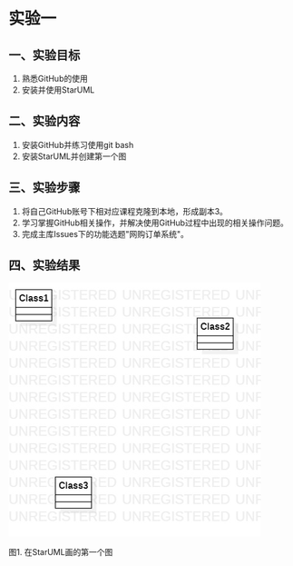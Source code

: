 # 实验一

## 一、实验目标

1. 熟悉GitHub的使用
2. 安装并使用StarUML

## 二、实验内容

1. 安装GitHub并练习使用git bash
2. 安装StarUML并创建第一个图

## 三、实验步骤

1. 将自己GitHub账号下相对应课程克隆到本地，形成副本3。
2. 学习掌握GitHub相关操作，并解决使用GitHub过程中出现的相关操作问题。
3. 完成主库Issues下的功能选题"网购订单系统"。

## 四、实验结果

![第一个UML图片](./model1.jpg)

图1. 在StarUML画的第一个图
